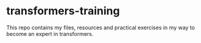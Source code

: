 # transformers-training
This repo contains my files, resources and practical exercises in my way to become an expert in transformers.
